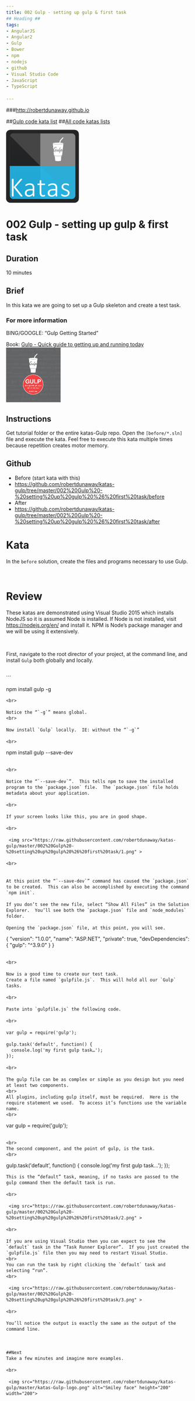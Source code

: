 ```yaml
---
title: 002 Gulp - setting up gulp & first task
## Heading ##
tags: 
- AngularJS
- Angular2
- Gulp
- Bower
- npm
- nodejs
- github
- Visual Studio Code
- JavaScript
- TypeScript

---
```


###http://robertdunaway.github.io

##[Gulp code kata list](http://mycodekatas.github.io/gulp.html)
##[All code katas lists](http://mycodekatas.github.io/)

 <img src="https://raw.githubusercontent.com/robertdunaway/katas-gulp/master/katas-Gulp-logo.png" alt="Smiley face" height="200" width="200"> 


# 002 Gulp - setting up gulp & first task

## Duration
10 minutes

## Brief
In this kata we are going to set up a Gulp skeleton and create a test task.

### For more information 
BING/GOOGLE: “Gulp Getting Started”

Book: 
[Gulp - Quick guide to getting up and running today](http://www.amazon.com/Gulp-Quick-guide-getting-running-ebook/dp/B010NXMFF6/)
<br>
<img src="https://raw.githubusercontent.com/robertdunaway/gulp-book/master/bookcoverimage.PNG" alt="Smiley face" height="150" width="150">



## Instructions
Get tutorial folder or the entire katas-Gulp repo.
Open the `[before/*.sln]` file and execute the kata.
Feel free to execute this kata multiple times because repetition creates motor memory.

## Github
 - Before (start kata with this)
  - https://github.com/robertdunaway/katas-gulp/tree/master/002%20Gulp%20-%20setting%20up%20gulp%20%26%20first%20task/before
 - After
  - https://github.com/robertdunaway/katas-gulp/tree/master/002%20Gulp%20-%20setting%20up%20gulp%20%26%20first%20task/after


# Kata

In the `before` solution, create the files and programs necessary to use Gulp.

<br>

# Review
These katas are demonstrated using Visual Studio 2015 which installs NodeJS so it is assumed Node is installed.  If Node is not installed, visit https://nodejs.org/en/ and install it.  NPM is Node’s package manager and we will be using it extensively.

<br>

First, navigate to the root director of your project, at the command line, and install `Gulp` both globally and locally.

<br>
```

npm install gulp -g


```
<br>

Notice the “`-g`” means global.
<br>

Now install `Gulp` locally.  IE: without the “`-g`”

<br>

```

npm install gulp --save-dev


```

<br>

Notice the “`--save-dev`”.  This tells npm to save the installed program to the `package.json` file.  The `package.json` file holds metadata about your application.

<br>

If your screen looks like this, you are in good shape.

<br>

 <img src="https://raw.githubusercontent.com/robertdunaway/katas-gulp/master/002%20Gulp%20-%20setting%20up%20gulp%20%26%20first%20task/1.png" > 

<br>


At this point the “`--save-dev`” command has caused the `package.json` to be created.  This can also be accomplished by executing the command `npm init`.

If you don’t see the new file, select “Show All Files” in the Solution Explorer.  You’ll see both the `package.json` file and `node_modules` folder.

Opening the `package.json` file, at this point, you will see.

```

{
  "version": "1.0.0",
  "name": "ASP.NET",
  "private": true,
  "devDependencies": {
    "gulp": "^3.9.0"
  }
}

```

<br>

Now is a good time to create our test task.
Create a file named `gulpfile.js`.  This will hold all our `Gulp` tasks.

<br>

Paste into `gulpfile.js` the following code.

<br>

var gulp = require('gulp');

gulp.task('default', function() {
  console.log('my first gulp task…');
});

<br>

The gulp file can be as complex or simple as you design but you need at least two components.
<br>
All plugins, including gulp itself, must be required.  Here is the require statement we used.  To access it’s functions use the variable name.
<br>

```
var gulp = require('gulp');
```

<br>
The second component, and the point of gulp, is the task.
<br>

```
gulp.task('default', function() {
  console.log('my first gulp task…');
});

```
This is the “default” task, meaning, if no tasks are passed to the gulp command then the default task is run.

<br>

 <img src="https://raw.githubusercontent.com/robertdunaway/katas-gulp/master/002%20Gulp%20-%20setting%20up%20gulp%20%26%20first%20task/2.png" > 

<br>

If you are using Visual Studio then you can expect to see the `default` task in the “Task Runner Explorer”.  If you just created the `gulpfile.js` file then you may need to restart Visual Studio.
<br>
You can run the task by right clicking the `default` task and selecting “run”.
<br>

 <img src="https://raw.githubusercontent.com/robertdunaway/katas-gulp/master/002%20Gulp%20-%20setting%20up%20gulp%20%26%20first%20task/3.png" > 

<br>

You’ll notice the output is exactly the same as the output of the command line.



##Next
Take a few minutes and imagine more examples. 

<br>

 <img src="https://raw.githubusercontent.com/robertdunaway/katas-gulp/master/katas-Gulp-logo.png" alt="Smiley face" height="200" width="200"> 